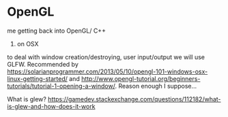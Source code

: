 # OpenGL

me getting back into OpenGL/ C++ 

1. on OSX 

to deal with window creation/destroying, user input/output we will use GLFW. Recommended by https://solarianprogrammer.com/2013/05/10/opengl-101-windows-osx-linux-getting-started/ and http://www.opengl-tutorial.org/beginners-tutorials/tutorial-1-opening-a-window/. Reason enough I suppose...

What is glew? https://gamedev.stackexchange.com/questions/112182/what-is-glew-and-how-does-it-work
